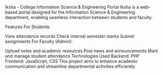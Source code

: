 Iksha - College Information Science & Engineering Portal
Iksha is a web-based portal designed for the Information Science & Engineering department, enabling seamless interaction between students and faculty.

Features
For Students:

View attendance records
Check internal semester marks
Submit assignments
For Faculty (Admin):

Upload notes and academic resources
Post news and announcements
Mark and manage student attendance
Technologies Used
Backend: PHP
Frontend: JavaScript, CSS
This project aims to enhance academic communication and streamline departmental activities efficiently.
